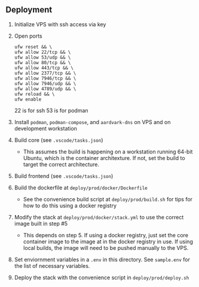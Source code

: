 ## Deployment
1. Initialize VPS with ssh access via key
2. Open ports
    ```
    ufw reset && \
    ufw allow 22/tcp && \
    ufw allow 53/udp && \
    ufw allow 80/tcp && \
    ufw allow 443/tcp && \
    ufw allow 2377/tcp && \
    ufw allow 7946/tcp && \
    ufw allow 7946/udp && \
    ufw allow 4789/udp && \
    ufw reload && \
    ufw enable
    ```
    22 is for ssh
    53 is for podman
    
3. Install `podman`, `podman-compose`, and `aardvark-dns` on VPS and on development workstation
4. Build core (see `.vscode/tasks.json`)
    - This assumes the build is happening on a workstation running 64-bit Ubuntu, which is the container architexture. If not, set the build to target the correct architecture.
5. Build frontend (see `.vscode/tasks.json`)
6. Build the dockerfile at `deploy/prod/docker/Dockerfile`
    - See the convenience build script at `deploy/prod/build.sh` for tips for how to do this using a docker registry
7. Modify the stack at `deploy/prod/docker/stack.yml` to use the correct image built in step #5
    - This depends on step 5. If using a docker registry, just set the core container image to the image at in the docker registry in use. If using local builds, the image will need to be pushed manually to the VPS.
8. Set enviornment variables in a `.env` in this directory. See `sample.env` for the list of necessary variables.
9. Deploy the stack with the convenience script in `deploy/prod/deploy.sh`